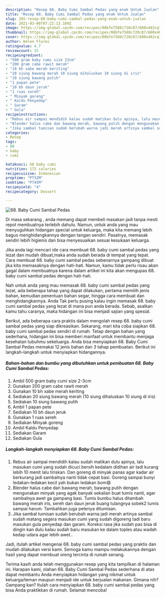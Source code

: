 ```yaml
---
description: "Resep 68. Baby Cumi Sambal Pedas yang enak Untuk Jualan"
title: "Resep 68. Baby Cumi Sambal Pedas yang enak Untuk Jualan"
slug: 265-resep-68-baby-cumi-sambal-pedas-yang-enak-untuk-jualan
date: 2021-03-06T07:22:13.169Z
image: https://img-global.cpcdn.com/recipes/08bfe7580c720c87/680x482cq70/68-baby-cumi-sambal-pedas-foto-resep-utama.jpg
thumbnail: https://img-global.cpcdn.com/recipes/08bfe7580c720c87/680x482cq70/68-baby-cumi-sambal-pedas-foto-resep-utama.jpg
cover: https://img-global.cpcdn.com/recipes/08bfe7580c720c87/680x482cq70/68-baby-cumi-sambal-pedas-foto-resep-utama.jpg
author: Helen Flores
ratingvalue: 4.7
reviewcount: 15
recipeingredient:
- "500 gram baby cumi size 23cm"
- "200 gram cabe rawit merah"
- "10 bh xabe merah keriting"
- "20 siung bawang merah 10 siung dihaluskan 10 siung di iris"
- "10 siung bawang putih"
- "1 papan pete"
- "10 bh daun jeruk"
- "1 ruas sereh"
- " Minyak goreng"
- " Kaldu Penyedap"
- " Garam"
- " Gula"
recipeinstructions:
- "Rebus air sampai mendidih kalau sudah matikan dulu apinya, lalu masukan cumi yang sudah dicuci bersih kedalam didihan air tadi kurang lebih 10 menit lalu tiriskan. Dan goreng di minyak panas agar kadar air berkurang jadi sambalnya nanti tidak cepat basi. Goreng sampai bunyi ledakan-ledakan kecil yah bukan ledakan bom😄"
- "Blender halus cabe dan bawang merah, bawang putih dengan mengunakan minyak yang agak banyak sekalian buat tumis nanti, agar sambalnya awet ga gampang basi. Tumis bumbu halus ditambah bawang merah iris, sereh dan daun jeruk buang tulangnya sobek2 tumis sampai harum. Tambahkan juga petenya ditumisan."
- "Jika sambal tumisan sudah berubah warna jadi merah artinya sambal sudah matang segera masukan cumi yang sudah digoreng tadi baru masukan gula penyedap dan garam. Koreksi rasa jika sudah pas bisa di dingin kan dulu kalau sudah baru masukan ke dalam toples atau wadah kedap udara agar lebih awet.."
categories:
- Resep
tags:
- 68
- baby
- cumi

katakunci: 68 baby cumi 
nutrition: 172 calories
recipecuisine: Indonesian
preptime: "PT32M"
cooktime: "PT45M"
recipeyield: "4"
recipecategory: Dessert

---
```



![68. Baby Cumi Sambal Pedas](https://img-global.cpcdn.com/recipes/08bfe7580c720c87/680x482cq70/68-baby-cumi-sambal-pedas-foto-resep-utama.jpg)

Di masa  sekarang , anda memang dapat membeli masakan jadi tanpa mesti repot membuatnya terlebih dahulu. Namun, untuk anda yang mau menyuguhkan hidangan special untuk keluarga, maka kita memang lebih bagus menghidangkannya dengan tangan sendiri. Pasalnya, memasak sendiri lebih higienis dan bisa menyesuaikan sesuai kesukaan keluarga.

Jika anda lagi mencari ide cara membuat 68. baby cumi sambal pedas yang lezat dan mudah dibuat,maka anda sudah berada di tempat yang tepat. Cara membuat 68. baby cumi sambal pedas  sebenarnya gampang dibuat jika kita memasaknya dengan hati-hati. Namun, kamu tidak perlu risau akan gagal dalam membuatnya 
karena dalam artikel ini kita akan mengupas 68. baby cumi sambal pedas dengan hati-hati.  



Nah untuk anda yang mau memasak 68. baby cumi sambal pedas yang lezat, ada beberapa tahap yang dapat dilakukan, pertama memilih jenis bahan, kemudian penentuan bahan segar, hingga cara membuat dan menghidangkannya. Anda Tak perlu pusing kalau ingin memasak 68. baby cumi sambal pedas yang lezat di mana pun anda berada. Sebab, asalkan kamu  tahu caranya, maka hidangan ini bisa menjadi sajian yang spesial.

Berikut, ada beberapa cara praktis  dalam mengolah resep 68. baby cumi sambal pedas yang siap dikreasikan. Sekarang, mari kita coba siapkan 68. baby cumi sambal pedas sendiri di rumah. Tetap dengan bahan yang sederhana, hidangan ini bisa memberi manfaat untuk membantu menjaga kesehatan tubuhmu sekeluarga. Anda bisa menyiapkan 68. Baby Cumi Sambal Pedas memakai 12 jenis bahan dan 3 tahap pembuatan. Berikut ini langkah-langkah untuk menyiapkan hidangannya.

<!--inarticleads1-->

##### Bahan-bahan dan bumbu yang dibutuhkan untuk pembuatan 68. Baby Cumi Sambal Pedas:

1. Ambil 500 gram baby cumi size 2-3cm
1. Gunakan 200 gram cabe rawit merah
1. Gunakan 10 bh xabe merah keriting
1. Sediakan 20 siung bawang merah (10 siung dihaluskan 10 siung di iris)
1. Sediakan 10 siung bawang putih
1. Ambil 1 papan pete
1. Sediakan 10 bh daun jeruk
1. Gunakan 1 ruas sereh
1. Sediakan  Minyak goreng
1. Ambil  Kaldu Penyedap
1. Sediakan  Garam
1. Sediakan  Gula




<!--inarticleads2-->

##### Langkah-langkah menyiapkan 68. Baby Cumi Sambal Pedas:

1. Rebus air sampai mendidih kalau sudah matikan dulu apinya, lalu masukan cumi yang sudah dicuci bersih kedalam didihan air tadi kurang lebih 10 menit lalu tiriskan. Dan goreng di minyak panas agar kadar air berkurang jadi sambalnya nanti tidak cepat basi. Goreng sampai bunyi ledakan-ledakan kecil yah bukan ledakan bom😄
1. Blender halus cabe dan bawang merah, bawang putih dengan mengunakan minyak yang agak banyak sekalian buat tumis nanti, agar sambalnya awet ga gampang basi. Tumis bumbu halus ditambah bawang merah iris, sereh dan daun jeruk buang tulangnya sobek2 tumis sampai harum. Tambahkan juga petenya ditumisan.
1. Jika sambal tumisan sudah berubah warna jadi merah artinya sambal sudah matang segera masukan cumi yang sudah digoreng tadi baru masukan gula penyedap dan garam. Koreksi rasa jika sudah pas bisa di dingin kan dulu kalau sudah baru masukan ke dalam toples atau wadah kedap udara agar lebih awet..




Jadi, itulah artikel mengenai  68. baby cumi sambal pedas  yang praktis dan mudah dilakukan versi kami. Semoga kamu mampu melakukannya dengan hasil yang dapat membuat oreng tercinta di rumah senang. 

Terima kasih anda telah menggunakan resep yang kita tampilkan di halaman ini. Harapan kami, olahan  68. Baby Cumi Sambal Pedas sederhana di atas dapat membantu Anda menyiapkan hidangan yang nikmat untuk keluarga/teman maupun menjadi ide untuk berjualan makanan. Gimana nih? Gampang kan? Itulah cara menyiapkan 68. baby cumi sambal pedas yang bisa Anda praktikkan di rumah. Selamat mencoba!

